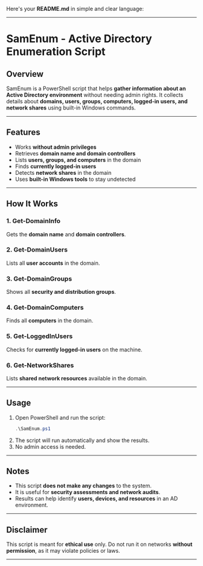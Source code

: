 Here's your **README.md** in simple and clear language:  

---

# **SamEnum - Active Directory Enumeration Script**  

## **Overview**  
SamEnum is a PowerShell script that helps **gather information about an Active Directory environment** without needing admin rights. It collects details about **domains, users, groups, computers, logged-in users, and network shares** using built-in Windows commands.  

---

## **Features**  
- Works **without admin privileges**  
- Retrieves **domain name and domain controllers**  
- Lists **users, groups, and computers** in the domain  
- Finds **currently logged-in users**  
- Detects **network shares** in the domain  
- Uses **built-in Windows tools** to stay undetected  

---

## **How It Works**  

### **1. Get-DomainInfo**  
Gets the **domain name** and **domain controllers**.  

### **2. Get-DomainUsers**  
Lists all **user accounts** in the domain.  

### **3. Get-DomainGroups**  
Shows all **security and distribution groups**.  

### **4. Get-DomainComputers**  
Finds all **computers** in the domain.  

### **5. Get-LoggedInUsers**  
Checks for **currently logged-in users** on the machine.  

### **6. Get-NetworkShares**  
Lists **shared network resources** available in the domain.  

---

## **Usage**  
1. Open PowerShell and run the script:  
   ```powershell
   .\SamEnum.ps1
   ```
2. The script will run automatically and show the results.  
3. No admin access is needed.  

---

## **Notes**  
- This script **does not make any changes** to the system.  
- It is useful for **security assessments and network audits**.  
- Results can help identify **users, devices, and resources** in an AD environment.  

---

## **Disclaimer**  
This script is meant for **ethical use** only. Do not run it on networks **without permission**, as it may violate policies or laws.  

---


